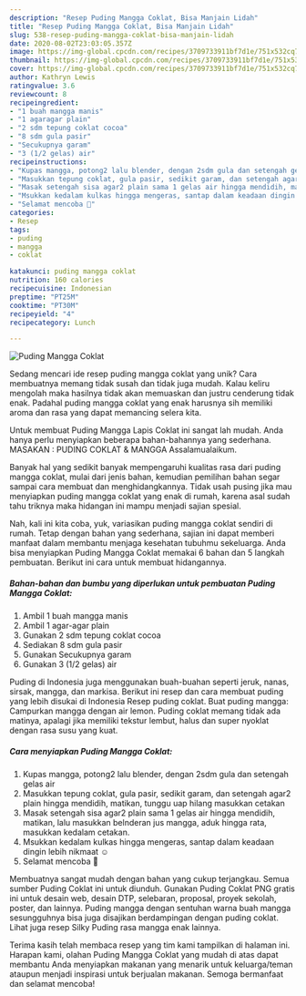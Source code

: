 ```yaml
---
description: "Resep Puding Mangga Coklat, Bisa Manjain Lidah"
title: "Resep Puding Mangga Coklat, Bisa Manjain Lidah"
slug: 538-resep-puding-mangga-coklat-bisa-manjain-lidah
date: 2020-08-02T23:03:05.357Z
image: https://img-global.cpcdn.com/recipes/3709733911bf7d1e/751x532cq70/puding-mangga-coklat-foto-resep-utama.jpg
thumbnail: https://img-global.cpcdn.com/recipes/3709733911bf7d1e/751x532cq70/puding-mangga-coklat-foto-resep-utama.jpg
cover: https://img-global.cpcdn.com/recipes/3709733911bf7d1e/751x532cq70/puding-mangga-coklat-foto-resep-utama.jpg
author: Kathryn Lewis
ratingvalue: 3.6
reviewcount: 8
recipeingredient:
- "1 buah mangga manis"
- "1 agaragar plain"
- "2 sdm tepung coklat cocoa"
- "8 sdm gula pasir"
- "Secukupnya garam"
- "3 (1/2 gelas) air"
recipeinstructions:
- "Kupas mangga, potong2 lalu blender, dengan 2sdm gula dan setengah gelas air"
- "Masukkan tepung coklat, gula pasir, sedikit garam, dan setengah agar2 plain hingga mendidih, matikan, tunggu uap hilang masukkan cetakan"
- "Masak setengah sisa agar2 plain sama 1 gelas air hingga mendidih, matikan, lalu masukkan belnderan jus mangga, aduk hingga rata, masukkan kedalam cetakan."
- "Msukkan kedalam kulkas hingga mengeras, santap dalam keadaan dingin lebih nikmaat ☺️"
- "Selamat mencoba 🙏"
categories:
- Resep
tags:
- puding
- mangga
- coklat

katakunci: puding mangga coklat 
nutrition: 160 calories
recipecuisine: Indonesian
preptime: "PT25M"
cooktime: "PT30M"
recipeyield: "4"
recipecategory: Lunch

---
```



![Puding Mangga Coklat](https://img-global.cpcdn.com/recipes/3709733911bf7d1e/751x532cq70/puding-mangga-coklat-foto-resep-utama.jpg)

Sedang mencari ide resep puding mangga coklat yang unik? Cara membuatnya memang tidak susah dan tidak juga mudah. Kalau keliru mengolah maka hasilnya tidak akan memuaskan dan justru cenderung tidak enak. Padahal puding mangga coklat yang enak harusnya sih memiliki aroma dan rasa yang dapat memancing selera kita.

Untuk membuat Puding Mangga Lapis Coklat ini sangat lah mudah. Anda hanya perlu menyiapkan beberapa bahan-bahannya yang sederhana. MASAKAN : PUDING COKLAT &amp; MANGGA Assalamualaikum.

Banyak hal yang sedikit banyak mempengaruhi kualitas rasa dari puding mangga coklat, mulai dari jenis bahan, kemudian pemilihan bahan segar sampai cara membuat dan menghidangkannya. Tidak usah pusing jika mau menyiapkan puding mangga coklat yang enak di rumah, karena asal sudah tahu triknya maka hidangan ini mampu menjadi sajian spesial.


Nah, kali ini kita coba, yuk, variasikan puding mangga coklat sendiri di rumah. Tetap dengan bahan yang sederhana, sajian ini dapat memberi manfaat dalam membantu menjaga kesehatan tubuhmu sekeluarga. Anda bisa menyiapkan Puding Mangga Coklat memakai 6 bahan dan 5 langkah pembuatan. Berikut ini cara untuk membuat hidangannya.

<!--inarticleads1-->

##### Bahan-bahan dan bumbu yang diperlukan untuk pembuatan Puding Mangga Coklat:

1. Ambil 1 buah mangga manis
1. Ambil 1 agar-agar plain
1. Gunakan 2 sdm tepung coklat cocoa
1. Sediakan 8 sdm gula pasir
1. Gunakan Secukupnya garam
1. Gunakan 3 (1/2 gelas) air


Puding di Indonesia juga menggunakan buah-buahan seperti jeruk, nanas, sirsak, mangga, dan markisa. Berikut ini resep dan cara membuat puding yang lebih disukai di Indonesia Resep puding coklat. Buat puding mangga: Campurkan mangga dengan air lemon. Puding coklat memang tidak ada matinya, apalagi jika memiliki tekstur lembut, halus dan super nyoklat dengan rasa susu yang kuat. 

<!--inarticleads2-->

##### Cara menyiapkan Puding Mangga Coklat:

1. Kupas mangga, potong2 lalu blender, dengan 2sdm gula dan setengah gelas air
1. Masukkan tepung coklat, gula pasir, sedikit garam, dan setengah agar2 plain hingga mendidih, matikan, tunggu uap hilang masukkan cetakan
1. Masak setengah sisa agar2 plain sama 1 gelas air hingga mendidih, matikan, lalu masukkan belnderan jus mangga, aduk hingga rata, masukkan kedalam cetakan.
1. Msukkan kedalam kulkas hingga mengeras, santap dalam keadaan dingin lebih nikmaat ☺️
1. Selamat mencoba 🙏


Membuatnya sangat mudah dengan bahan yang cukup terjangkau. Semua sumber Puding Coklat ini untuk diunduh. Gunakan Puding Coklat PNG gratis ini untuk desain web, desain DTP, selebaran, proposal, proyek sekolah, poster, dan lainnya. Puding mangga dengan sentuhan warna buah mangga sesungguhnya bisa juga disajikan berdampingan dengan puding coklat. Lihat juga resep Silky Puding rasa mangga enak lainnya. 

Terima kasih telah membaca resep yang tim kami tampilkan di halaman ini. Harapan kami, olahan Puding Mangga Coklat yang mudah di atas dapat membantu Anda menyiapkan makanan yang menarik untuk keluarga/teman ataupun menjadi inspirasi untuk berjualan makanan. Semoga bermanfaat dan selamat mencoba!
